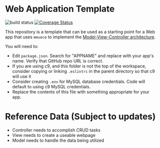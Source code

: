 # Web Application Template
![build status](https://travis-ci.org/dewv/webapp-template.svg?branch=master)
[![Coverage Status](https://coveralls.io/repos/github/dewv/webapp-template/badge.svg?branch=master)](https://coveralls.io/github/dewv/webapp-template?branch=master)

This repository is a template that can be used as a starting point for a Web app that uses `mmvece` to implement the [Model-View-Controller architecture](https://en.wikipedia.org/wiki/Model%E2%80%93view%E2%80%93controller).

You will need to:
- Edit `package.json`. Search for "APPNAME" and replace with your app's name. Verify that GitHub repo URL is correct.
- If you are using c9, and this folder is not the top of the workspace, consider copying or linking `.eslintrc` in the parent directory so that c9 will use it
- Consider creating `.env` for MySQL database credentials. Code will default to using c9 MySQL credentials.
- Replace the contents of this file with something appropriate for your app.

# Reference Data (Subject to updates)
- Controller needs to accomplish CRUD tasks
- View needs to create a useable webpage
- Model needs to handle the data being utilized
